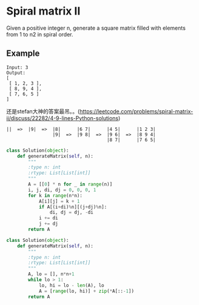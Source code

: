 # Spiral matrix II

Given a positive integer n, generate a square matrix filled with elements from 1 to n2 in spiral order.

## Example

```text
Input: 3
Output:
[
 [ 1, 2, 3 ],
 [ 8, 9, 4 ],
 [ 7, 6, 5 ]
]
```

还是stefan大神的答案最吊。。(https://leetcode.com/problems/spiral-matrix-ii/discuss/22282/4-9-lines-Python-solutions)

```text
||  =>  |9|  =>  |8|      |6 7|      |4 5|      |1 2 3|
                 |9|  =>  |9 8|  =>  |9 6|  =>  |8 9 4|
                                     |8 7|      |7 6 5|
```


```python
class Solution(object):
    def generateMatrix(self, n):
        """
        :type n: int
        :rtype: List[List[int]]
        """
        A = [[0] * n for _ in range(n)]
        i, j, di, dj = 0, 0, 0, 1
        for k in range(n*n):
            A[i][j] = k + 1
            if A[(i+di)%n][(j+dj)%n]:
                di, dj = dj, -di
            i += di
            j += dj
        return A
```

```python
class Solution(object):
    def generateMatrix(self, n):
        """
        :type n: int
        :rtype: List[List[int]]
        """
        A, lo = [], n*n+1
        while lo > 1:
            lo, hi = lo - len(A), lo
            A = [range(lo, hi)] + zip(*A[::-1])
        return A
```
